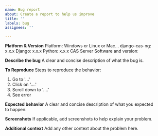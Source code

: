 ```yaml
---
name: Bug report
about: Create a report to help us improve
title: ''
labels: bug
assignees: ''

---
```


**Platform & Version**
Platform: Windows or Linux or Mac...
django-cas-ng: x.x.x
Django: x.x.x
Python: x.x.x
CAS Server Software and version: 

**Describe the bug**
A clear and concise description of what the bug is.

**To Reproduce**
Steps to reproduce the behavior:
1. Go to '...'
2. Click on '....'
3. Scroll down to '....'
4. See error

**Expected behavior**
A clear and concise description of what you expected to happen.

**Screenshots**
If applicable, add screenshots to help explain your problem.

**Additional context**
Add any other context about the problem here.
